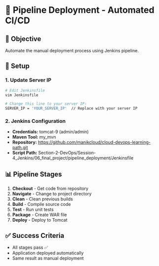 # 🔄 Pipeline Deployment - Automated CI/CD

## 🎯 Objective
Automate the manual deployment process using Jenkins pipeline.

## 🔧 Setup

### **1. Update Server IP**
```bash
# Edit Jenkinsfile
vim Jenkinsfile

# Change this line to your server IP:
SERVER_IP = 'YOUR_SERVER_IP'  // Replace with your server IP
```

### **2. Jenkins Configuration**
- **Credentials:** tomcat-9 (admin/admin)
- **Maven Tool:** my_mvn
- **Repository:** https://github.com/manikcloud/cloud-devops-learning-path.git
- **Script Path:** Section-2-DevOps/Session-4_Jenkins/06_final_project/pipeline_deployment/Jenkinsfile

## 📊 Pipeline Stages
1. **Checkout** - Get code from repository
2. **Navigate** - Change to project directory  
3. **Clean** - Clean previous builds
4. **Build** - Compile source code
5. **Test** - Run unit tests
6. **Package** - Create WAR file
7. **Deploy** - Deploy to Tomcat

## ✅ Success Criteria
- All stages pass ✅
- Application deployed automatically
- Same result as manual deployment
